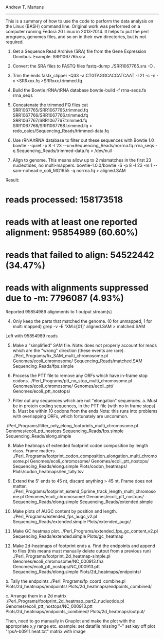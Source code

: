 Andrew T. Martens

-----------------

This is a summary of how to use the code to perform the data analysis on the Linux (BASH) command line.
Original work was performed on a computer running Fedora 20 Linux in 2013-2014.
It helps to put the perl programs, genomes files, and so on in their own directories, but is not required.

1. Get a Sequence Read Archive (SRA) file from the Gene Expression Omnibus. Example: SRR1067765.sra

2. Convert the SRA files to FASTQ files
fastq-dump ./SRR1067765.sra -O .

3. Trim the ends
fastx_clipper -Q33 -a CTGTAGGCACCATCAAT -l 21 -c -n -v <SRRxxx.fq >SRRxxx.trimmed.fq

4. Build the Bowtie rRNA/tRNA database
bowtie-build -f rrna-seqs.fa rrna_seqs

5. Concatenate the trimmed FQ files
cat SRR1067765/SRR1067765.trimmed.fq SRR1067766/SRR1067766.trimmed.fq SRR1067767/SRR1067767.trimmed.fq SRR1067768/SRR1067768.trimmed.fq > redo_calcs/Sequencing_Reads/trimmed-data.fq

2. Use rRNA/tRNA database to filter out these sequences with Bowtie 1.0
bowtie --quiet -p 8 -l 23 --un=Sequencing_Reads/norrna.fq rrna_seqs -q Sequencing_Reads/trimmed-data.fq > /dev/null

3. Align to genome. This means allow up to 2 mismatches in the first 23 nucleotides, no multi-mappers.
bowtie-1.0.0/bowtie -S -p 8 -l 23 -m 1 --sam-nohead e_coli_MG1655 -q norrna.fq > aligned.SAM

Result:

# reads processed: 158173518
# reads with at least one reported alignment: 95854989 (60.60%)
# reads that failed to align: 54522442 (34.47%)
# reads with alignments suppressed due to -m: 7796087 (4.93%)
Reported 95854989 alignments to 1 output stream(s)

4. Only keep the parts that matched the genome. (0 for unmapped, 1 for multi mapped)
grep -v -E 'XM:i:[01]' aligned.SAM > matched.SAM

Left with 95854989 reads

5. Make a "simplified" SAM file.
Note: does not properly account for reads which are the "wrong" direction (these events are rare).
./Perl_Programs/fix_SAM_multi_chromosome.pl Genomes/ecoli_chromosome/ Sequencing_Reads/matched.SAM Sequencing_Reads/fps.simple

6. Process the PTT file to remove any ORFs which have in-frame stop codons.
./Perl_Programs/ptt_no_stop_multi_chromosome.pl Genomes/ecoli_chromosome/ Genomes/ecoli_ptt/ Genomes/ecoli_ptt_nostops/

7. Filter out any sequences which are not "elongation" sequences.
  a. Must be in protein coding sequences, in the PTT file (with no in frame stops)
  b. Must be within 10 codons from the ends
  Note: this runs into problems with overlapping ORFs, which fortunately are uncommon.

./Perl_Programs/filter_only_elong_footprints_multi_chromosome.pl Genomes/ecoli_ptt_nostops Sequencing_Reads/fps.simple Sequencing_Reads/elong.simple

8. Make heatmaps of extended footprint codon composition by length class. Frame matters.
./Perl_Programs/footprint_codon_composition_elongation_multi_chromosome.pl Genomes/ecoli_chromosome/ Genomes/ecoli_ptt_nostops/ Sequencing_Reads/elong.simple Plots/codon_heatmaps/ Plots/codon_heatmaps/len_tally.tsv

9. Extend the 5' ends to 45 nt, discard anything > 45 nt. Frame does not matter.
./Perl_Programs/footprint_extend_5prime_track_length_multi_chromosome.pl Genomes/ecoli_chromosome/ Genomes/ecoli_ptt_nostops/ Sequencing_Reads/elong.simple Sequencing_Reads/extended.simple

10. Make plots of AUGC content by position and length.
./Perl_Programs/extended_fps_augc_v2.pl Sequencing_Reads/extended.simple Plots/extended_augc/

11. Make GC heatmap plot.
./Perl_Programs/extended_fps_gc_content_v2.pl Sequencing_Reads/extended.simple Plots/gc_heatmap

12. Make 2d-heatmaps of footprint ends
  a. Find the endpoints and append to files (this means must manually delete output from a previous run)
  ./Perl_Programs/footprint_2d_heatmap-simple.pl Genomes/ecoli_chromosome/NC_000913.fna Genomes/ecoli_ptt_nostops/NC_000913.ptt Sequencing_Reads/elong.simple Plots/2d_heatmaps/endpoints/

  b. Tally the endpoints
  ./Perl_Programs/fp_coord_combine.pl Plots/2d_heatmaps/endpoints/ Plots/2d_heatmaps/endpoints_combined/

  c. Arrange them in a 2d matrix
  ./Perl_Programs/footprint_2d_heatmap_part2_nucleotide.pl Genomes/ecoli_ptt_nostops/NC_000913.ptt Plots/2d_heatmaps/endpoints_combined/ Plots/2d_heatmaps/output/

  Then, need to go manually in Gnuplot and make the plot with the appropriate x,y range etc.
example:
set datafile missing "-"
set key off
plot "rpsA-b0911.heat.txt" matrix with image



